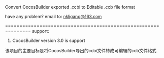 Convert CocosBuilder exported .ccbi to Editable .ccb file format

have any problem? email to: nkligang@163.com

===============================================================
support:

1. CocosBuilder version 3.0 is support

该项目的主要目标是将CocosBuilder导出的ccbi文件转成可编辑的ccb文件格式
